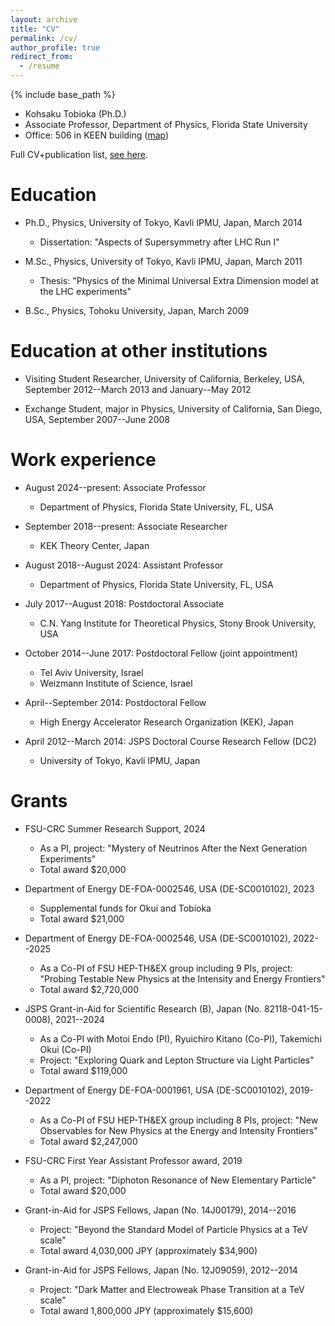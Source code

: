 ```yaml
---
layout: archive
title: "CV"
permalink: /cv/
author_profile: true
redirect_from:
  - /resume
---
```


{% include base_path %}

* Kohsaku Tobioka (Ph.D.)
* Associate Professor, Department of Physics, Florida State University
* Office: 506 in KEEN building ([map](https://maps.app.goo.gl/7BGmwjZ934AEqhgdA))

Full CV+publication list, [see here](/files/CV+publist_Tobiokafrom2024March.pdf). 


Education
======
* Ph.D., Physics, University of Tokyo, Kavli IPMU, Japan, March 2014
  * Dissertation: "Aspects of Supersymmetry after LHC Run I"

* M.Sc., Physics, University of Tokyo, Kavli IPMU, Japan, March 2011
  * Thesis: "Physics of the Minimal Universal Extra Dimension model at the LHC experiments"

* B.Sc., Physics, Tohoku University, Japan, March 2009

Education at other institutions
======
* Visiting Student Researcher, University of California, Berkeley, USA, September 2012--March 2013 and January--May 2012

* Exchange Student, major in Physics, University of California, San Diego, USA, September 2007--June 2008

Work experience
======
* August 2024--present: Associate Professor
  * Department of Physics, Florida State University, FL, USA

* September 2018--present: Associate Researcher
  * KEK Theory Center, Japan

* August 2018--August 2024: Assistant Professor
  * Department of Physics, Florida State University, FL, USA

* July 2017--August 2018: Postdoctoral Associate
  * C.N. Yang Institute for Theoretical Physics, Stony Brook University, USA

* October 2014--June 2017: Postdoctoral Fellow (joint appointment)
  * Tel Aviv University, Israel 
  * Weizmann Institute of Science, Israel

* April--September 2014: Postdoctoral Fellow
  * High Energy Accelerator Research Organization (KEK), Japan

* April 2012--March 2014: JSPS Doctoral Course Research Fellow (DC2)
  * University of Tokyo, Kavli IPMU, Japan

Grants
======
* FSU-CRC Summer Research Support, 2024
  * As a PI, project: "Mystery of Neutrinos After the Next Generation Experiments"
  * Total award \$20,000

* Department of Energy DE-FOA-0002546, USA (DE-SC0010102), 2023
  * Supplemental funds for Okui and Tobioka
  * Total award \$21,000

* Department of Energy DE-FOA-0002546, USA (DE-SC0010102), 2022--2025
  * As a Co-PI of FSU HEP-TH&EX group including 9 PIs, project: "Probing Testable New Physics at the Intensity and Energy Frontiers"
  * Total award \$2,720,000

* JSPS Grant-in-Aid for Scientific Research (B), Japan (No. 82118-041-15-0008), 2021--2024
  * As a Co-PI with Motoi Endo (PI), Ryuichiro Kitano (Co-PI), Takemichi Okui (Co-PI)
  * Project: "Exploring Quark and Lepton Structure via Light Particles"
  * Total award \$119,000

* Department of Energy DE-FOA-0001961, USA (DE-SC0010102), 2019--2022
  * As a Co-PI of FSU HEP-TH&EX group including 8 PIs, project: "New Observables for New Physics at the Energy and Intensity Frontiers"
  * Total award \$2,247,000

* FSU-CRC First Year Assistant Professor award, 2019
  * As a PI, project: "Diphoton Resonance of New Elementary Particle"
  * Total award \$20,000

* Grant-in-Aid for JSPS Fellows, Japan (No. 14J00179), 2014--2016
  * Project: "Beyond the Standard Model of Particle Physics at a TeV scale"
  * Total award 4,030,000 JPY (approximately \$34,900)

* Grant-in-Aid for JSPS Fellows, Japan (No. 12J09059), 2012--2014
  * Project: "Dark Matter and Electroweak Phase Transition at a TeV scale"
  * Total award 1,800,000 JPY (approximately \$15,600)